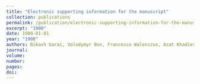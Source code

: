 ```yaml
---
title: "Electronic supporting information for the manuscript"
collection: publications
permalink: /publication/electronic-supporting-information-for-the-manuscript/
excerpt: "1900"
date: 1900-01-01
year: "1900"
authors: Bikash Garai, Volodymyr Bon, Francesco Walenszus, Azat Khadiev, Dmitri Novikov, Stefan Kaskel
journal: 
volume: 
number: 
pages: 
doi: 
---
```

